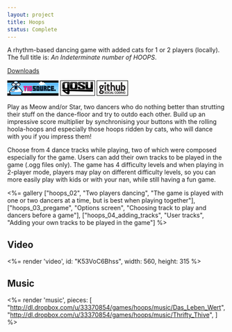 ```yaml
---
layout: project
title: Hoops
status: Complete
---
```



A rhythm-based dancing game with added cats for 1 or 2 players (locally). The full title is: _An Indeterminate number of HOOPS_.

[Downloads](releases/)

[![TIGSource forum](/images/tigsource.png)](http://forums.tigsource.com/index.php?topic=23308.0 "TIGSource forum")
[![Gosu forum](/images/libgosu.png)](http://www.libgosu.org/cgi-bin/mwf/topic_show.pl?tid=582 "Gosu forum")
[![Github project](/images/github.png)](https://github.com/Spooner/hoops "Github project")


Play as Meow and/or Star, two dancers who do nothing better than strutting their stuff on the dance-floor and try to outdo each other. Build up an impressive score multiplier by synchronising your buttons with the rolling hoola-hoops and especially those hoops ridden by cats, who will dance with you if you impress them!

Choose from 4 dance tracks while playing, two of which were composed especially for the game. Users can add their own tracks to be played in the game (.ogg files only). The game has 4 difficulty levels and when playing in 2-player mode, players may play on different difficulty levels, so you can more easily play with kids or with your nan, while still having a fun game.



<%=
  gallery ["hoops_02", "Two players dancing", "The game is played with one or two dancers at a time, but is best when playing together"],
          ["hoops_03_pregame", "Options screen", "Choosing track to play and dancers before a game"],
          ["hoops_04_adding_tracks", "User tracks", "Adding your own tracks to be played in the game"]
%>



## Video

<%= render 'video', id: "K53VoC6Bhss", width: 560, height: 315 %>

## Music

<%= render 'music', pieces: [
        "http://dl.dropbox.com/u/33370854/games/hoops/music/Das_Leben_Wert",
        "http://dl.dropbox.com/u/33370854/games/hoops/music/Thrifty_Thive",
    ]
%>


